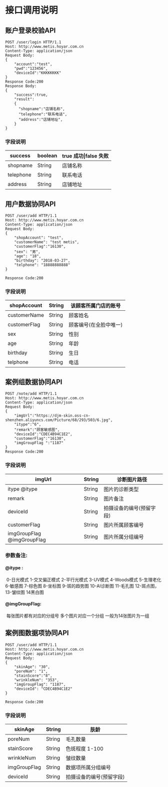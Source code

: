 # 接口调用说明



## 账户登录校验API

```http
POST /user/login HTTP/1.1
Host: http://www.metis.hoyar.com.cn
Content-Type: application/json
Request Body:
{
	"account":"test",
	"pwd":"123456",
	"deviceId":"KKKKKKKK"
}
Response Code:200
Response Body:
{
	"success":true,
	"result":
    {
      "shopname":"店铺名称",
      "telephone":"联系电话",
      "address":"店铺地址",
    }
}
```

[^Host]: Host为开发于商户开发者平台配置的服务器地址(URL),API由云平台发起调用,第三个服务接收回调数据和响应

### 字段说明

| success   | boolean | true 成功\|false 失败 |
| --------- | ------- | --------------------- |
| shopname  | String  | 店铺名称              |
| telephone | String  | 联系电话              |
| address   | String  | 店铺地址              |



## 用户数据协同API

```http
POST /user/add HTTP/1.1
Host: http://www.metis.hoyar.com.cn
Content-Type: application/json
Request Body:
{
    "shopAccount": "test",
    "customerName": "test metis",
    "customerFlag":"16130",
    "sex": "男",
    "age": "18",
    "birthday": "2018-03-27",
    "telphone": "18888888888"
}

Response Code:200
```

### 字段说明

| shopAccount  | String | 该顾客所属门店的账号   |
| ------------ | ------ | ---------------------- |
| customerName | String | 顾客姓名               |
| customerFlag | String | 顾客编号(在全脸中唯一) |
| sex          | String | 性别                   |
| age          | String | 年龄                   |
| birthday     | String | 生日                   |
| telphone     | String | 电话                   |



## 案例组数据协同API

```http
POST /note/add HTTP/1.1
Host: http://www.metis.hoyar.com.cn
Content-Type: application/json
Request Body:
{
    "imgUrl":"https://djm-skin.oss-cn-shenzhen.aliyuncs.com/Picture/68/293/503/6.jpg",
    "itype":"6",
    "remark":"顾客敏感图",
    "deviceId":"CDEC4B94C1E2",
    "customerFlag":"16130",
    "imgGroupFlag ":"1187"
} 
Response Code:200
```

### 字段说明

| imgUrl                     | String | 诊断图片路径     |
| -------------------------- | ------ | ---------------- |
| itype @itype               | String | 图片的诊断类型   |
| remark                     | String | 图片备注         |
| deviceId                   | String | 拍摄设备的编号(预留字段)   |
| customerFlag               | String | 图片所属顾客编号 |
| imgGroupFlag @imgGroupFlag | String | 图片所属分组编号 |

### 参数备注:

#### @itype :

​	0-日光模式 1-交叉偏正模式 2-平行光模式 3-UV模式 4-Woods模式 5-生理老化 6-敏感图 7-棕色图 8-坐标图 9-斑的趋势图 10-AI诊断图 11-毛孔图 12-斑点图，13-皱纹图 14黑白图

####  @imgGroupFlag:

​	 每张图片都有对应的分组号  多个图片对应一个分组  一般为14张图片为一组



## 案例图数据项协同API

```http
POST /user/add HTTP/1.1
Host: http://www.metis.hoyar.com.cn
Content-Type: application/json
Request Body:
{
    "skinAge": "30",
    "poreNum": "1",
    "stainScore":"8",
    "wrinkleNum": "353",
    "imgGroupFlag": "1187",
    "deviceId": "CDEC4B94C1E2"
}

Response Code:200
```

### 字段说明

| skinAge  | String | 肤龄   |
| ------------ | ------ | ---------------------- |
| poreNum | String | 毛孔数量               |
| stainScore | String | 色斑程度 1-100 |
| wrinkleNum          | String | 皱纹数量                   |
| imgGroupFlag          | String | 数据项所属分组编号                   |
| deviceId     | String | 拍摄设备的编号(预留字段)                   |
